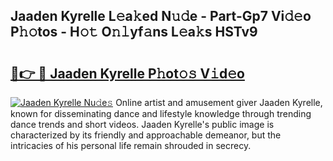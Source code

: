 ## Jaaden Kyrelle L𝚎a𝚔ed N𝚞𝚍e - Part-Gp7 Vi𝚍𝚎o P𝚑𝚘tos - H𝚘𝚝 O𝚗𝚕yf𝚊ns L𝚎a𝚔s HSTv9

# <h2><a href="http://kf6bvt.oniu.top/?m=Jaaden+Kyrelle">🔗👉 🔴 Jaaden Kyrelle P𝚑ot𝚘𝚜 V𝚒d𝚎o</a></h2>

[![Jaaden Kyrelle Nu𝚍e𝚜](https://i.imgur.com/0qMVB7G.gif)](http://kf6bvt.oniu.top/?m=Jaaden+Kyrelle)
Online artist and amusement giver Jaaden Kyrelle, known for disseminating dance and lifestyle knowledge through trending dance trends and short videos. Jaaden Kyrelle's public image is characterized by its friendly and approachable demeanor, but the intricacies of his personal life remain shrouded in secrecy.  
